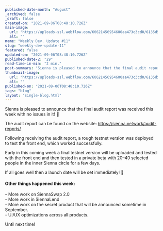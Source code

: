```yaml
---
published-date-month: "August"
_archived: false
_draft: false
created-on: "2021-09-06T08:48:10.726Z"
main-image:
  url: "https://uploads-ssl.webflow.com/60621456954600aa473c3cd0/6135d5b5facf3311c4c19f51_weekly-update-11%20Blog.jpg"
  alt: ""
name: "Weekly Dev. Update #11"
slug: "weekly-dev-update-11"
featured: false
updated-on: "2021-09-06T08:48:10.726Z"
published-date-2: "29"
read-time-in-min: "2 min."
post-summary: "Sienna is pleased to announce that the final audit report was received this week with no issues in it! 🎉"
thumbnail-image:
  url: "https://uploads-ssl.webflow.com/60621456954600aa473c3cd0/6135d5b9afe965c1ae16e6da_weekly-update-11%20Blog%20Thump.jpg"
  alt: ""
published-on: "2021-09-06T08:48:10.726Z"
tags: "blog"
layout: "single-blog.html"
---
```


Sienna is pleased to announce that the final audit report was received this week with no issues in it! 🎉

The audit report can be found on the website: https://sienna.network/audit-reports/

Following receiving the audit report, a rough testnet version was deployed to test the front end, which worked successfully.

Early in this coming week a final testnet version will be uploaded and tested with the front end and then tested in a private beta with 20–40 selected people in the inner Sienna circle for a few days.

If all goes well then a launch date will be set immediately! 🚀

#### Other things happened this week:

\- More work on SiennaSwap 2.0  
\- More work in SiennaLend  
\- More work on the secret product that will be announced sometime in September.  
\- UI/UX optimizations across all products.

Until next time!

‍

